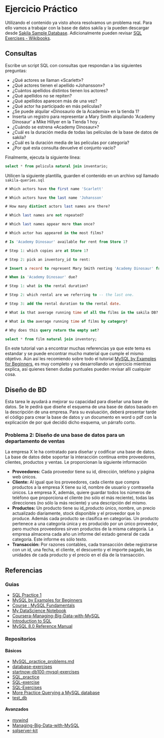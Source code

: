 # Ejercicio Práctico

Utilizando el contenido ya visto ahora resolvamos un problema real. Para ello vamos a trabajar con la base de datos sakila y la pueden descargar desde [Sakila Sample Database](https://dev.mysql.com/doc/sakila/en/). Adicionalmente pueden revisar [SQL Exercises - Wikibooks](https://en.wikibooks.org/wiki/SQL_Exercises).

## Consultas

Escribe un script SQL con consultas que respondan a las siguientes preguntas:

- ¿Qué actores se llaman «Scarlett»?
- ¿Qué actores tienen el apellido «Johansson»?
- ¿Cuántos apellidos distintos tienen los actores?
- ¿Qué apellidos no se repiten?
- ¿Qué apellidos aparecen más de una vez?
- ¿Qué actor ha participado en más películas?
- ¿Se puede alquilar «Dinosaurio de la Academia» en la tienda 1?
- Inserta un registro para representar a Mary Smith alquilando 'Academy Dinosaur' a Mike Hillyer en la Tienda 1 hoy .
- ¿Cuándo se estrena «Academy Dinosaur»?
- ¿Cuál es la duración media de todas las películas de la base de datos de sakila?
- ¿Cuál es la duración media de las películas por categoría?
- ¿Por qué esta consulta devuelve el conjunto vacío?

Finalmente, ejecuta la siguiente línea:

```sql
select * from pelicula natural join inventario;
```

Utilicen la siguiente plantilla, guarden el contenido en un archivo sql llamado `sakila-queries.sql`

```sql
# Which actors have the first name 'Scarlett'

# Which actors have the last name 'Johansson'

# How many distinct actors last names are there?

# Which last names are not repeated?

# Which last names appear more than once?

# Which actor has appeared in the most films?

# Is 'Academy Dinosaur' available for rent from Store 1?

# Step 1: which copies are at Store 1?

# Step 2: pick an inventory_id to rent:

# Insert a record to represent Mary Smith renting 'Academy Dinosaur' from Mike Hillyer at Store 1 today .

# When is 'Academy Dinosaur' due?

# Step 1: what is the rental duration?

# Step 2: which rental are we referring to -- the last one.

# Step 3: add the rental duration to the rental date.

# What is that average running time of all the films in the sakila DB?

# What is the average running time of films by category?

# Why does this query return the empty set?

select * from film natural join inventory;
```

En este tutorial van a encontrar muchas referencias ya que este tema es estandar y se puede encontrar mucho material que cumple el mismo objetivo. Aún así les recomiendo sobre todo el tutorial [MySQL by Examples for Beginners](https://www3.ntu.edu.sg/home/ehchua/programming/sql/MySQL_Beginner.html), es muy completo y va desarrollando un ejercicio mientras explica, así quienes tienen dudas puntuales pueden revisar allí cualquier cosa. 


## Diseño de BD

Esta tarea le ayudará a mejorar su capacidad para diseñar una base de datos. Se le pedirá que diseñe el esquema de una base de datos basado en la descripción de una empresa. Para su evaluación, deberá presentar tarde el código para crear la base de datos y un documento en word o pdf con la explicación de por qué decidió dicho esquema, un párrafo corto.  

### Problema 2: Diseño de una base de datos para un departamento de ventas


La empresa X le ha contratado para diseñar y codificar una base de datos.  La base de datos debe soportar la interacción continua entre proveedores, clientes, productos y ventas.  Le proporcionan la siguiente información  

- **Proveedores:** Cada proveedor tiene su id, dirección, teléfono y página web únicos. 
- **Cliente:** Al igual que los proveedores, cada cliente que compra productos a la empresa X tiene su id, nombre de usuario y contraseña únicos.  La empresa X, además, quiere guardar todos los números de teléfono que proporciona el cliente (no sólo el más reciente), todas las direcciones (no sólo la más reciente) y una descripción del mismo.  
- **Productos:** Un producto tiene su id_producto único, nombre, un precio actualizado diariamente, stock disponible y el proveedor que lo produce. Además cada producto se clasifica en categorías. Un producto pertenece  a una categoría única y es producido por un único proveedor, pero muchos proveedores sirven productos de la misma categoría. La empresa almacena cada año un informe del estado general de cada categoría.   Este informe es sólo texto. 
- **Transacción:** Por razones contables, cada transacción debe registrarse con un id, una fecha, el cliente, el descuento y el importe pagado, las unidades de cada producto y el precio en el día de la transacción.


## Referencias

### Guias

- [SQL Practice 1](https://mebrahimii.github.io/comp440-spring2020/lecture/week_6/SQL_Practice.pdf)
- [MySQL by Examples for Beginners](https://www3.ntu.edu.sg/home/ehchua/programming/sql/MySQL_Beginner.html)
- [Course : MySQL Fundamentals](https://learn.oracle.com/ols/course/mysql-fundamentals/88337/88842  )
- [My DataScience Notebook](https://oindrilasen.com/2021/04/sql-interview-practice/)
- [Coursera-Managing-Big-Data-with-MySQL](https://github.com/raffg/Coursera-Managing-Big-Data-with-MySQL/tree/master)
- [Introduction to SQL](https://sqlbolt.com/)
- [MySQL 8.0 Reference Manual](https://dev.mysql.com/doc/refman/8.0/en)

### Repositorios

#### Básicos

- [MySQL_practice_problems.md](https://gist.github.com/wgopar/a613fe6152c217f1c6faeca39c2b2c39)
- [database-exercises](https://github.com/Brandon-Martinez27/database-exercises/tree/master)
- [startnow-db100-mysql-exercises](https://github.com/Frank0095/startnow-db100-mysql-exercises/tree/master)
- [SQL_practice](https://github.com/kiwidamien/SQL_practice)
- [SQL-exercise](https://github.com/XD-DENG/SQL-exercise?tab=readme-ov-file)
- [SQL-Exercises](https://github.com/Thiagobc23/SQL-Exercises/tree/main)
- [More Practice Querying a MySQL database](https://beanumber.github.io/sds192/lab-sql_more.html)
- [test_db](https://github.com/datacharmer/test_db?tab=readme-ov-file)

#### Avanzados

- [mywind](https://github.com/dalers/mywind)
- [Managing-Big-Data-with-MySQL](https://github.com/raffg/Coursera-Managing-Big-Data-with-MySQL/tree/master)
- [sqlserver-kit](https://github.com/ktaranov/sqlserver-kit/tree/master)